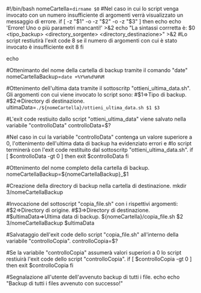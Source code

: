 #!/bin/bash
nomeCartella=`dirname $0`
#Nel caso in cui lo script venga invocato con un numero insufficiente di argomenti verrà visualizzato un messaggio di errore.
if [ -z "$1" -o -z "$2" -o -z "$3" ]
then
	echo
	echo 'Errore! Uno o più parametri mancanti!' >&2
	echo "La sintassi corrretta è: $0 <tipo_backup> <directory_sorgente> <directory_destinazione>" >&2
	#Lo script restiutirà l'exit code 8 se il numero di argomenti con cui è stato invocato è insufficiente
	exit 8
fi

echo

#Ottenimanto del nome della cartella di backup tramite il comando "date"
nomeCartellaBackup=`date +%Y%m%d%H%M`

#Ottenimento dell'ultima data tramite il sottoscritp "ottieni_ultima_data.sh". Gli argomenti con cui viene invocato lo script sono:
#$1=>Tipo di backup.
#$2=>Directory di destinazione.
ultimaData=`./${nomeCartella}/ottieni_ultima_data.sh $1 $3` 

#L'exit code restiuito dallo script "ottieni_ultima_data" viene salvato nella variabile "controlloData"
controlloData=$?

#Nel caso in cui la variabile "controlloData" contenga un valore superiore a 0, l'ottenimento dell'ultima data di backup ha evidenziato errori e
#lo script terminerà con l'exit code restituito dal sottoscritp "ottieni_ultima_data.sh".
if [ $controlloData -gt 0 ]
then
	exit $controlloData
fi

#Ottenimento del nome completo della cartella di backup.
nomeCartellaBackup=${nomeCartellaBackup}_$1

#Creazione della directory di backup nella cartella di destinazione.
mkdir $3/$nomeCartellaBackup

#Invocazione del sottoscript "copia_file.sh" con i rispettivi argomenti:
#$2=>Directory di origine.
#$3=>Directory di destinazione.
#$ultimaData=>Ultima data di backup.
${nomeCartella}/copia_file.sh $2 $3/$nomeCartellaBackup $ultimaData

#Salvataggio dell'exit code dello script "copia_file.sh" all'interno della variabile "controlloCopia".
controlloCopia=$?

#Se la variabile "controlloCopia" assumerà valori superiori a 0 lo script restiuirà l'exit code dello script "controlloCopia".
if [ $controlloCopia -gt 0 ]
then
	exit $controlloCopia
fi

#Segnalazione all'utente dell'avvenuto backup di tutti i file.
echo 
echo "Backup di tutti i files avvenuto con successo!" 
	
